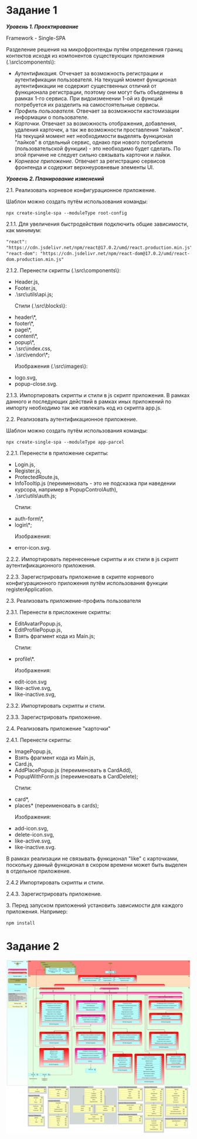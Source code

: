 <h1>Задание 1</h1>
<i><b>Уровень 1. Проектирование</b></i><p/>
Framework - Single-SPA<p/>
Разделение решения на микрофронтенды путём определения границ контектов исходя из компонентов существующих приложения (.\src\components\):<p/>
<ul>
<li><i>Аутентификация.</i> Отчечает за возможность регистрации и аутентификации пользователя. На текущий момент функционал аутентификации не содержит существенных отличий от функционала регистрации, поэтому они могут быть объеденены в рамках 1-го сервиса. При видоизменении 1-ой из функций потребуется их разделить на самостоятельные сервисы.</li>
<li><i>Профиль пользователя.</i> Отвечает за возможности кастомизации информации о пользователе.</li>
<li><i>Карточки.</i> Отвечает за возможность отображения, добавления, удаления карточек, а так же возможности проставления "лайков". На текущий момент нет необходимости выделять функционал "лайков" в отдельный сервис, однако при нового потребителя (пользовательской функции) - это необходимо будет сделать. По этой причине не следует сильно связывать карточки и лайки.</li>
<li><i>Корневое приложение.</i> Отвечает за регистрацию сервисов фронтенда и содержит верхнеуровневые элементы UI.</li><p/>
</ul>
<i><b>Уровень 2. Планирование изменений</b></i><p/>
2.1. Реализовать корневое конфигурационное приложение.<p/>
Шаблон можно создать путём использования команды: 

    npx create-single-spa --moduleType root-config
2.1.1. Для увеличения быстродействия подключить общие зависимости, как минимум:<p/>

    "react": "https://cdn.jsdelivr.net/npm/react@17.0.2/umd/react.production.min.js",
    "react-dom": "https://cdn.jsdelivr.net/npm/react-dom@17.0.2/umd/react-dom.production.min.js"
2.1.2. Перенести скрипты (.\src\components\\): 
- Header.js,
- Footer.js,
- .\src\utils\api.js;<p/>
Стили (.\src\blocks\\):
- header\\*,
- footer\\*,
- page\\*,
- content\\*,
- popup\\*,
- .\src\index.css,
- .\src\vendor\\*;<p/>
Изображения (.\src\images\\):
- logo.svg,
- popup-close.svg.<p/>

2.1.3. Импортировать скрипты и стили в js скрипт приложения. В рамках данного и последующих действий в рамках иных приложений по импорту необходимо так же извлекать код из скрипта app.js.<p/>
2.2. Реализовать аутентификационное приложение.<p/>
Шаблон можно создать путём использования команды:

    npx create-single-spa --moduleType app-parcel
2.2.1. Перенести в приложение скрипты: 
- Login.js,
- Register.js,
- ProtectedRoute.js,
- InfoTooltip.js (переименовать - это не подсказка при наведении курсора, например в PopupControlAuth),
- .\src\utils\auth.js;<p/>
Стили:
- auth-form\\*, 
- login\\*;<p/>
Изображения:
- error-icon.svg.<p/>

2.2.2. Импортировать перенесенные скрипты и их стили в js скрипт аутентификационного приложения.<p/>
2.2.3. Зарегистрировать приложение в скрипте корневого конфигурационного приложения путём использования функции registerApplication.<p/>
2.3. Реализовать приложение-профиль пользователя<p/>
2.3.1. Перенести в присложение скрипты:
- EditAvatarPopup.js,
- EditProfilePopup.js,
- Взять фрагмент кода из Main.js;<p/>
Стили:
- profile\\*.<p/>
Изображения:
- edit-icon.svg
- like-active.svg,
- like-inactive.svg,<p/>
  
2.3.2. Импортировать скрипты и стили.<p/>
2.3.3. Зарегистрировать приложение.<p/>
2.4. Реализовать приложение "карточки"<p/>
2.4.1. Перенести скрипты:
- ImagePopup.js,
- Взять фрагмент кода из Main.js,
- Card.js,
- AddPlacePopup.js (переименовать в CardAdd),
- PopupWithForm.js (переименовать в CardDelete);<p/>
Стили:
- card\*,
- places\* (переименовать в cards);<p/>
Изображения:
- add-icon.svg,
- delete-icon.svg,
- like-active.svg,
- like-inactive.svg.<p/>
 
В рамках реализации не связывать функционал "like" с карточками, поскольку данный функционал в скором времени может быть выделен в отдельное приложение.<p/>
2.4.2 Импортировать скрипты и стили.<p/>
2.4.3. Зарегистрировать приложение.<p/>
3. Перед запуском приложений установить зависимости для каждого приложения. Например:

    npm install
<h1>Задание 2</h1>

![Image1](task2.jpg)
